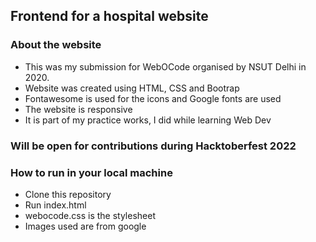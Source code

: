 ## Frontend for a hospital website

### About the website

- This was my submission for WebOCode organised by NSUT Delhi in 2020.
- Website was created using HTML, CSS and Bootrap
- Fontawesome is used for the icons and Google fonts are used
- The website is responsive
- It is part of my practice works, I did while learning Web Dev

### Will be open for contributions during Hacktoberfest 2022

### How to run in your local machine
- Clone this repository
- Run index.html
- webocode.css is the stylesheet
- Images used are from google
